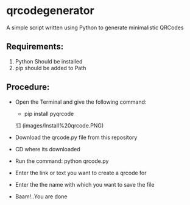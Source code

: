# qrcodegenerator
A simple script written using Python to generate minimalistic QRCodes 

## Requirements:
1. Python Should be installed
2. pip should be added to Path

## Procedure:
* Open the Terminal and give the following command:
  * pip install pyqrcode
  
  ![] (images/Install%20qrcode.PNG)
* Download the qrcode.py file from this repository
* CD where its downloaded
* Run the command:
  python qrcode.py
* Enter the link or text you want to create a qrcode for
* Enter the the name with which you want to save the file
* Baam!..You are done
